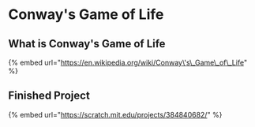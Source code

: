 # Conway's Game of Life

## What is Conway's Game of Life

{% embed url="https://en.wikipedia.org/wiki/Conway\'s\_Game\_of\_Life" %}

## Finished Project

{% embed url="https://scratch.mit.edu/projects/384840682/" %}



